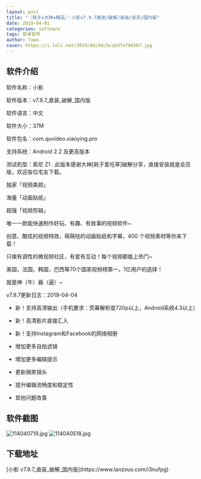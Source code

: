 ```yaml
---
layout: post
title: "〖耗子★大神★精品〗：小影v7.9.7直装/破解/高级/会员/国内版"
date: 2019-04-01
categories: software
tags: 安卓软件
author: Town
cover: https://i.loli.net/2019/04/04/5ca5dfe794367.jpg
---
```


## 软件介绍

软件名称：小影

软件版本：v7.9.7_直装_破解_国内版

软件语言：中文

软件大小：37M

软件包名：com.quvideo.xiaoying.pro

支持系统：Android 2.2 及更高版本

测试机型：索尼 Z1
.
此版本感谢大神[耗子爱吃草]破解分享，直接安装就是会员版，欢迎各位宅友下载。

独家「视频美颜」

海量「动画贴纸」

超强「视频剪辑」

唯一一款能快速制作好玩、有趣、有故事的视频软件~

创意、酷炫的视频特效，萌萌哒的动画贴纸和字幕，400 个视频素材等你来下载！ 

只做有调性的微视频社区，有爱有互动！每个视频都能上热门~

美国，法国，韩国，巴西等70个国家视频榜第一，1亿用户的选择！

就是神（牛）器（逼）~

v7.9.7更新日志：2019-04-04

* 新！支持高清输出（手机要求：荧幕解析度720p以上，Android系统4.3以上）

* 新！高清影片直接汇入

* 新！支持Instagram和Facebook的网络相册

* 增加更多自拍滤镜

* 增加更多编辑提示

* 更新搞笑镜头

* 提升编辑流畅度和稳定性

* 其他问题改善

## 软件截图

![114040719.jpg](https://i.loli.net/2019/04/04/5ca5dfe794367.jpg)
![114040518.jpg](https://i.loli.net/2019/04/04/5ca5dfe7c9988.jpg)

## 下载地址

<span id="psd">
[小影 v7.9.7_直装_破解_国内版](https://www.lanzous.com/i3nufpg)  
</span>

